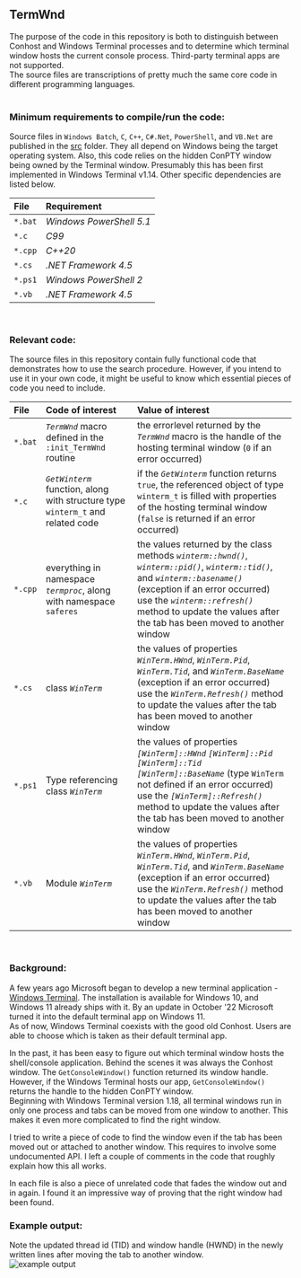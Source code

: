 ## **TermWnd**  

The purpose of the code in this repository is both to distinguish between Conhost and Windows Terminal processes and to determine which terminal window hosts the current console process. Third-party terminal apps are not supported.  
The source files are transcriptions of pretty much the same core code in different programming languages.  
<br>
### **Minimum requirements to compile/run the code:**  

Source files in `Windows Batch`, `C`, `C++`, `C#.Net`, `PowerShell`, and `VB.Net` are published in the [src](./src) folder. They all depend on Windows being the target operating system. Also, this code relies on the hidden ConPTY window being owned by the Terminal window. Presumably this has been first implemented in Windows Terminal v1.14. Other specific dependencies are listed below.  

| **File** | **Requirement** |
| :--- | :--- |
| `*.bat` | *Windows PowerShell 5.1* |
| `*.c` | *C99* |
| `*.cpp` | *C++20* |
| `*.cs` | *.NET Framework 4.5* |
| `*.ps1` | *Windows PowerShell 2* |
| `*.vb` | *.NET Framework 4.5* |

<br>

### **Relevant code:**  

The source files in this repository contain fully functional code that demonstrates how to use the search procedure. However, if you intend to use it in your own code, it might be useful to know which essential pieces of code you need to include.  

| **File** | **Code of interest** | **Value of interest** |
| :--- | :--- | :--- |
| `*.bat` | *`TermWnd`* macro defined in the `:init_TermWnd` routine | the errorlevel returned by the *`TermWnd`* macro is the handle of the hosting terminal window (`0` if an error occurred) |
| `*.c` | *`GetWinterm`* function, along with structure type `winterm_t` and related code | if the *`GetWinterm`* function returns `true`, the referenced object of type `winterm_t` is filled with properties of the hosting terminal window (`false` is returned if an error occurred) |
| `*.cpp` | everything in namespace *`termproc`*, along with namespace `saferes` | the values returned by the class methods *`winterm::hwnd()`*, *`winterm::pid()`*, *`winterm::tid()`*, and *`winterm::basename()`* (exception if an error occurred) <br>use the *`winterm::refresh()`* method to update the values after the tab has been moved to another window |
| `*.cs` | class *`WinTerm`* | the values of properties *`WinTerm.HWnd`*, *`WinTerm.Pid`*, *`WinTerm.Tid`*, and *`WinTerm.BaseName`*  (exception if an error occurred) <br>use the *`WinTerm.Refresh()`* method to update the values after the tab has been moved to another window |
| `*.ps1` | Type referencing class *`WinTerm`* | the values of properties *`[WinTerm]::HWnd`* *`[WinTerm]::Pid`* *`[WinTerm]::Tid`* *`[WinTerm]::BaseName`* (type `WinTerm` not defined if an error occurred) <br>use the *`[WinTerm]::Refresh()`* method to update the values after the tab has been moved to another window |
| `*.vb` | Module *`WinTerm`* | the values of properties *`WinTerm.HWnd`*, *`WinTerm.Pid`*, *`WinTerm.Tid`*, and *`WinTerm.BaseName`*  (exception if an error occurred) <br>use the *`WinTerm.Refresh()`* method to update the values after the tab has been moved to another window |

<br>

### **Background:**  
A few years ago Microsoft began to develop a new terminal application - [Windows Terminal](https://github.com/microsoft/terminal). The installation is available for Windows 10, and Windows 11 already ships with it. By an update in October '22 Microsoft turned it into the default terminal app on Windows 11.  
As of now, Windows Terminal coexists with the good old Conhost. Users are able to choose which is taken as their default terminal app.  

In the past, it has been easy to figure out which terminal window hosts the shell/console application. Behind the scenes it was always the Conhost window. The `GetConsoleWindow()` function returned its window handle.  
However, if the Windows Terminal hosts our app, `GetConsoleWindow()` returns the handle to the hidden ConPTY window.  
Beginning with Windows Terminal version 1.18, all terminal windows run in only one process and tabs can be moved from one window to another. This makes it even more complicated to find the right window.

I tried to write a piece of code to find the window even if the tab has been moved out or attached to another window. This requires to involve some undocumented API. I left a couple of comments in the code that roughly explain how this all works.  

In each file is also a piece of unrelated code that fades the window out and in again. I found it an impressive way of proving that the right window had been found.  

### **Example output:**  
Note the updated thread id (TID) and window handle (HWND) in the newly written lines after moving the tab to another window.  
![example output](./termwnd.gif)  

<br>
